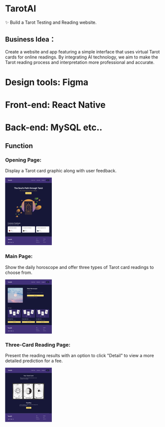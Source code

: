 # TarotAI
✨ Build a Tarot Testing and Reading website.

## Business Idea：
Create a website and app featuring a simple interface that uses virtual Tarot cards for online readings. By integrating AI technology, we aim to make the Tarot reading process and interpretation more professional and accurate.

# Design tools: Figma
# Front-end: React Native
# Back-end: MySQL etc..

## Function

<p align="center">
  <h3>Opening Page:</h3>
  <p>Display a Tarot card graphic along with user feedback.</p>
  <img src="Figma/Tarot1.png" alt="main" width="30%" height="30%" />
  <h3>Main Page:</h3>
  <p>Show the daily horoscope and offer three types of Tarot card readings to choose from.</p>
  <img src="Figma/Tarot2.png" alt="main" width="30%" height="30%" />
  <h3>Three-Card Reading Page:</h3>
  <p>Present the reading results with an option to click "Detail" to view a more detailed prediction for a fee.</p>
  <img src="Figma/Tarot3.png" alt="main" width="30%" height="30%" />
</p>
